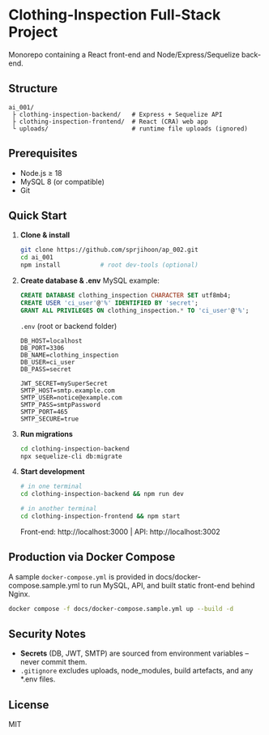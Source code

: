 # Clothing-Inspection Full-Stack Project

Monorepo containing a React front-end and Node/Express/Sequelize back-end.

## Structure

```
ai_001/
 ├ clothing-inspection-backend/   # Express + Sequelize API
 ├ clothing-inspection-frontend/  # React (CRA) web app
 └ uploads/                       # runtime file uploads (ignored)
```

## Prerequisites

* Node.js ≥ 18
* MySQL 8 (or compatible)
* Git

## Quick Start

1. **Clone & install**
   ```bash
   git clone https://github.com/sprjihoon/ap_002.git
   cd ai_001
   npm install           # root dev-tools (optional)
   ```

2. **Create database & .env**
   MySQL example:
   ```sql
   CREATE DATABASE clothing_inspection CHARACTER SET utf8mb4;
   CREATE USER 'ci_user'@'%' IDENTIFIED BY 'secret';
   GRANT ALL PRIVILEGES ON clothing_inspection.* TO 'ci_user'@'%';
   ```
   `.env` (root or backend folder)
   ```env
   DB_HOST=localhost
   DB_PORT=3306
   DB_NAME=clothing_inspection
   DB_USER=ci_user
   DB_PASS=secret

   JWT_SECRET=mySuperSecret
   SMTP_HOST=smtp.example.com
   SMTP_USER=notice@example.com
   SMTP_PASS=smtpPassword
   SMTP_PORT=465
   SMTP_SECURE=true
   ```

3. **Run migrations**
   ```bash
   cd clothing-inspection-backend
   npx sequelize-cli db:migrate
   ```

4. **Start development**
   ```bash
   # in one terminal
   cd clothing-inspection-backend && npm run dev

   # in another terminal
   cd clothing-inspection-frontend && npm start
   ```
   Front-end: http://localhost:3000  |  API: http://localhost:3002

## Production via Docker Compose
A sample `docker-compose.yml` is provided in docs/docker-compose.sample.yml to run MySQL, API, and built static front-end behind Nginx.

```bash
docker compose -f docs/docker-compose.sample.yml up --build -d
```

## Security Notes
* **Secrets** (DB, JWT, SMTP) are sourced from environment variables – never commit them.
* `.gitignore` excludes uploads, node_modules, build artefacts, and any *.env files.

## License
MIT 